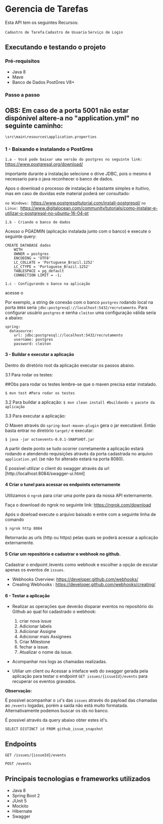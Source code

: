 # Gerencia de Tarefas

Esta API tem os seguintes Recursos: 

`Cadastro de Tarefa`
`Cadastro de Usuario`
`Serviço de Login`

## Executando e testando o projeto

### Pré-requisitos
* Java 8
* Mave
* Banco de Dados PostGres V8+
### Passo a passo
## OBS: Em caso de a porta 5001 não estar dispónivel altere-a no "application.yml" no seguinte caminho:
`\src\main\resources\application.properties`

### 1 - Baixando e instalando o PostGres

`1.a - Você pode baixar uma versão do postgres no seguinte link:`
https://www.postgresql.org/download/

importante durante a instalação selecione o drive JDBC, pois o mesmo é necessario para o java reconhecer o banco de dados.

Apos o download o processo de instalação é bastante simples e ituitivo, mas em caso de duvidas este material poderá ser consultado: 

`no Windows: `https://www.postgresqltutorial.com/install-postgresql/
`no Linux: `https://www.digitalocean.com/community/tutorials/como-instalar-e-utilizar-o-postgresql-no-ubuntu-16-04-pt 

`1.b - Criando o banco de dados`

Acesso o PGADMIN (aplicação instalada junto com o banco) e execute o seguinte query:

```
CREATE DATABASE dados
    WITH 
    OWNER = postgres
    ENCODING = 'UTF8'
    LC_COLLATE = 'Portuguese_Brazil.1252'
    LC_CTYPE = 'Portuguese_Brazil.1252'
    TABLESPACE = pg_default
    CONNECTION LIMIT = -1;
```
`1.c - Configurando o banco na aplicação`

acesse o 

Por exemplo, a string de conexão com o banco `postgres` rodando local na porta `8084`
seria `jdbc:postgresql://localhost:5432/recrutamento`. Para configurar usuário `postgres` e senha `cleiton` uma configuração
válida seria a abaixo:

```
spring:
  datasource:
    url: jdbc:postgresql://localhost:5432/recrutamento    
    username: postgres     
    password: cleiton

```
#### 3 - Buildar e executar a aplicação

Dentro do diretório root da aplicação executar os passos abaixo.

3.1 Para rodar os testes:

##Obs para rodar os testes lembre-se que o maven precisa estar instalado. 

`$ mvn test #Para rodar os testes`

3.2 Para buildar a aplicação:
`$ mvn clean install #buildando o pacote da aplicação`

3.3 Para executar a aplicação:

O Maven através do `spring-boot-maven-plugin` gera o jar executável.
Então basta entrar no diretório `target/` e executar:

`$ java -jar octoevents-0.0.1-SNAPSHOT.jar`

A partir deste ponto se tudo ocorrer corretamente a aplicação estará rodando 
e atendendo requisições através da porta cadastrada no arquivo `application.yml` (se não foi alterado estará na porta 8080).

É possível utilizar o client do swagger através da url [http://localhost:8084/swagger-ui.html]


#### 4 Criar o tunel para acessar os endpoints externamente

Utilizamos o `ngrok` para criar uma ponte para da nossa API externamente.

Faça o download do ngrok no seguinte link: https://ngrok.com/download 

Após o dowload execute o arquivo baixado e entre com  a seguinte linha de comando 

`$ ngrok http 8084` 

Retornarão as urls (http ou https) pelas quais se poderá acessar a aplicação externamente.

#### 5 Criar um repositório e cadastrar o webhook no github.

Cadastrar o endpoint /events como webhook e escolher a opção de escutar 
apenas os eventos de `issues`.

* Webhooks Overview: https://developer.github.com/webhooks/ 
* Creating Webhooks : https://developer.github.com/webhooks/creating/

#### 6 - Testar a aplicação
* Realizar as operações que deverão disparar eventos no repositório do Github ao qual foi cadastrado o webhook:
    1) criar nova issue
    2) Adicionar labels
    3) Adicionar Assigne
    4) Adicionar mais Assignees
    5) Criar Milestone
    6) fechar a issue.
    7) Atualizar o nome da issue.
    
* Acompanhar nos logs as chamadas realizadas.

* Utiliar um client ou Acessar a inteface web do swagger gerada pela aplicação para testar o endpoint `GET issues/{issueId}/events` 
para recuperar os eventos gravados.

**Observação:**

É possível acompanhar o `id`'s das `issues` através do payload das chamadas ao `/events` logadas, porém
a saída não está muito formatada. Alternativamente podemos buscar
os ids no banco.

É possível através da query abaixo obter estes id's.

`SELECT DISTINCT id FROM github_issue_snapshot`


## Endpoints 


`GET /issues/{issueId}/events`

`POST /events`


## Principais tecnologias e frameworks utilizados

- Java 8
- Spring Boot 2
- JUnit 5
- Mockito
- Hibernate
- Swagger
